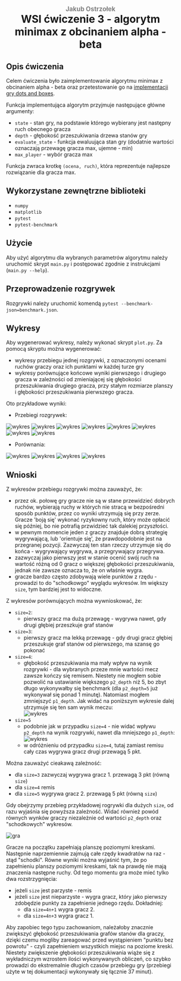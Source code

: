 <div style="padding: 2% 5%;">

<h1 style="text-align: center;">
<div style="color:grey; font-size: 0.6em;">Jakub Ostrzołek</div>
<div>WSI ćwiczenie 3 - algorytm minimax z obcinaniem alpha - beta</div>
</h1>

## Opis ćwiczenia
Celem ćwiczenia było zaimplementowanie algorytmu minimax z obcinaniem alpha - beta oraz przetestowanie go na [implementacji gry dots and boxes](https://github.com/lychanl/two-player-games).

Funkcja implementująca algorytm przyjmuje następujące główne argumenty:
* `state` - stan gry, na podstawie którego wybierany jest następny ruch obecnego gracza
* `depth` - głębokość przeszukiwania drzewa stanów gry
* `evaluate_state` - funkcja ewaluująca stan gry (dodatnie wartości oznaczają przewagę gracza max, ujemne - min)
* `max_player` - wybór gracza max

Funkcja zwraca krotkę `(ocena, ruch)`, która reprezentuje najlepsze rozwiązanie dla gracza max.

## Wykorzystane zewnętrzne biblioteki
* `numpy`
* `matplotlib`
* `pytest`
* `pytest-benchmark`

## Użycie
Aby użyć algorytmu dla wybranych parametrów algorytmu należy uruchomić skrypt `main.py` i postępować zgodnie z instrukcjami (`main.py --help`).

## Przeprowadzenie rozgrywek
Rozgrywki należy uruchomić komendą `pytest --benchmark-json=benchmark.json`.
 
## Wykresy
Aby wygenerować wykresy, należy wykonać skrypt `plot.py`. Za pomocą skryptu można wygenerować:
* wykresy przebiegu jednej rozgrywki, z oznaczonymi ocenami ruchów graczy oraz ich punktami w każdej turze gry
* wykresy porównujące końcowe wyniki pierwszego i drugiego gracza w zależności od zmieniającej się głębokości przeszukiwania drugiego gracza, przy stałym rozmiarze planszy i głębokości przeszukiwania pierwszego gracza.

Oto przykładowe wyniki:

* Przebiegi rozgrywek:  

![wykres](plots/progress/size=2,p1_depth=6,p2_depth=4.jpg)
![wykres](plots/progress/size=2,p1_depth=6,p2_depth=8.jpg)
![wykres](plots/progress/size=3,p1_depth=4,p2_depth=2.jpg)
![wykres](plots/progress/size=3,p1_depth=4,p2_depth=6.jpg)
![wykres](plots/progress/size=4,p1_depth=3,p2_depth=2.jpg)
![wykres](plots/progress/size=4,p1_depth=3,p2_depth=4.jpg)
![wykres](plots/progress/size=5,p1_depth=2,p2_depth=1.jpg)
![wykres](plots/progress/size=5,p1_depth=2,p2_depth=3.jpg)
* Porównania:  

![wykres](plots/compare/size=2,p1_depth=6.jpg)
![wykres](plots/compare/size=3,p1_depth=4.jpg)
![wykres](plots/compare/size=4,p1_depth=3.jpg)
![wykres](plots/compare/size=5,p1_depth=2.jpg)
## Wnioski
Z wykresów przebiegu rozgrywki można zauważyć, że:
* przez ok. połowę gry gracze nie są w stane przewidzieć dobrych ruchów, wybierają ruchy w których nie stracą w bezpośredni sposób punktów, przez co wyniki utrzymują się przy zerze. Gracze 'boją się' wykonać ryzykowny ruch, który może opłacić się później, bo nie potrafią przwidzieć tak dalekiej przyszłości.
* w pewnym momencie jeden z graczy znajduje dobrą strategię wygrywającą, lub 'orientuje się', że prawdopodobnie jest na przegranej pozycji. Zazwyczaj ten stan rzeczy utrzymuje się do końca - wygrywający wygrywa, a przegrywający przegrywa.
* zazwyczaj jako pierwszy jest w stanie ocenić swój ruch na wartość różną od 0 gracz o większej głębokości przeszukiwania, jednak nie zawsze oznacza to, że on właśnie wygra.
* gracze bardzo często zdobywają wiele punktów z rzędu - prowadzi to do "schodkowgo" wyglądu wykresów. Im większy `size`, tym bardziej jest to widoczne.

Z wykresów porównujących można wywnioskować, że:
* `size=2`:
  * pierwszy gracz ma dużą przewagę - wygrywa nawet, gdy drugi głębiej przeszkuje graf stanów
* `size=3`:
  * pierwszy gracz ma lekką przewagę - gdy drugi gracz głębiej przeszukuje graf stanów od pierwszego, ma szansę go pokonać
* `size=4`:
  * głębokość przeszukiwania ma mały wpływ na wynik rozgrywki - dla wybranych przeze mnie wartości mecz zawsze kończy się remisem. Niestety nie mogłem sobie pozwolić na ustawianie większego `p2_depth` niż 5, bo zbyt długo wykonywałby się benchmark (dla `p2_depth=5` już wykonywał się ponad 1 minutę). Natomiast mogłem zmniejszyć `p1_depth`. Jak widać na poniższym wykresie dalej utrzymuje się ten sam wynik meczu:  
![wykres](plots/compare/size=4,p1_depth=1.jpg)
* `size=5`
  * podobnie jak w przypadku `size=4` - nie widać wpływu `p2_depth` na wynik rozgrywki, nawet dla mniejszego `p1_depth`:  
![wykres](plots/compare/size=5,p1_depth=1.jpg)
  * w odróżnieniu od przypadku `size=4`, tutaj zamiast remisu cały czas wygrywa gracz drugi przewagą 5 pkt.

Można zauważyć cieakawą zależność:
* dla `size=3` zazwyczaj wygrywa gracz 1. przewagą 3 pkt (równą `size`)
* dla `size=4` remis
* dla `size=5` wygrywa gracz 2. przewagą 5 pkt (równą `size`)

Gdy obejrzymy przebieg przykładowej rogrywki dla dużych `size`, od razu wyjaśnia się powyższa zależność. Widać również powód równych wynków graczy niezależnie od wartości `p2_depth` oraz "schodkowych" wykresów.

![gra](resources/big_size_game.gif)  

Gracze na początku zapełniają planszę poziomymi kreskami. Następnie naprzemiennie zajmują całe rzędy kwadratów na raz - stąd "schodki". 
Równe wyniki można wyjaśnić tym, że po zapełnieniu planszy poziomymi kreskami, tak na prawdę nie mają znaczenia następne ruchy. Od tego momentu gra może mieć tylko dwa rozstrzygnięcia:
* jeżeli `size` jest parzyste - remis
* jeżeli `size` jest nieparzyste - wygra gracz, który jako pierwszy zdobędzie punkty za zapełnienie jednego rzędu. Dokładniej:
  * dla `size=4n+1` wygra gracz 2.
  * dla `size=4n+3` wygra gracz 1.

Aby zapobiec tego typu zachowaniom, należałoby znacznie zwiększyć głębokość przeszukiwania grafów stanów dla graczy, dzięki czemu mogliby zareagować przed wystąpieniem "punktu bez powrotu" - czyli zapełnieniem wszystkich miejsc na poziome kreski. Niestety zwiększenie głębokości przeszukiwania wiąże się z wykładniczym wzrostem ilości wykonywanych obliczeń, co szybko prowadzi do ekstremalnie długich czasów przebiegu gry (przebiegi użyte w tej dokumentacji wykonywały się łącznie 37 minut).


</div>